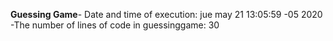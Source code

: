 **Guessing Game**-
Date and time of execution:
jue may 21 13:05:59 -05 2020
-The number of lines of code in guessinggame:
30
